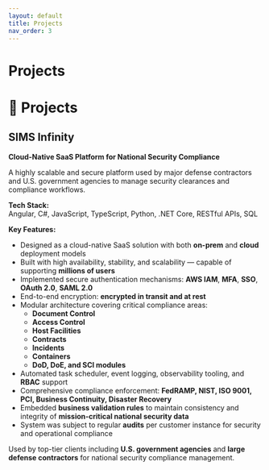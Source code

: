 ```yaml
---
layout: default
title: Projects
nav_order: 3
---
```


# Projects

# 🚀 Projects

## SIMS Infinity  
**Cloud-Native SaaS Platform for National Security Compliance**

A highly scalable and secure platform used by major defense contractors and U.S. government agencies to manage security clearances and compliance workflows.

**Tech Stack:**  
Angular, C#, JavaScript, TypeScript, Python, .NET Core, RESTful APIs, SQL  

**Key Features:**  
- Designed as a cloud-native SaaS solution with both **on-prem** and **cloud** deployment models  
- Built with high availability, stability, and scalability — capable of supporting **millions of users**  
- Implemented secure authentication mechanisms: **AWS IAM**, **MFA**, **SSO**, **OAuth 2.0**, **SAML 2.0**  
- End-to-end encryption: **encrypted in transit and at rest**  
- Modular architecture covering critical compliance areas:
  - **Document Control**
  - **Access Control**
  - **Host Facilities**
  - **Contracts**
  - **Incidents**
  - **Containers**
  - **DoD, DoE, and SCI modules**
- Automated task scheduler, event logging, observability tooling, and **RBAC** support  
- Comprehensive compliance enforcement: **FedRAMP, NIST, ISO 9001, PCI, Business Continuity, Disaster Recovery**  
- Embedded **business validation rules** to maintain consistency and integrity of **mission-critical national security data**  
- System was subject to regular **audits** per customer instance for security and operational compliance  

Used by top-tier clients including **U.S. government agencies** and **large defense contractors** for national security compliance management.

